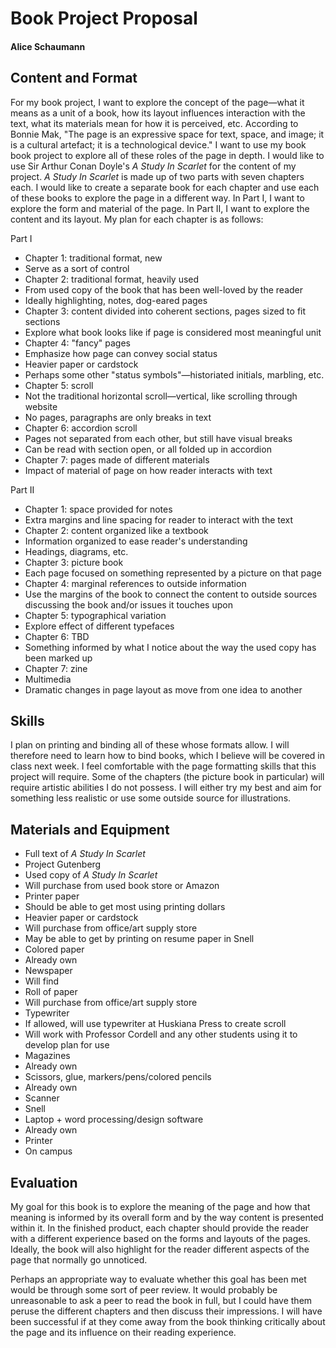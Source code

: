 # Book Project Proposal

#### Alice Schaumann 

## Content and Format

For my book project, I want to explore the concept of the page—what it means as a unit of a book, how its layout influences interaction with the text, what its materials mean for how it is perceived, etc. According to Bonnie Mak, "The page is an expressive space for text, space, and image; it is a cultural artefact; it is a technological device." I want to use my book book project to explore all of these roles of the page in depth. I would like to use Sir Arthur Conan Doyle's _A Study In Scarlet_ for the content of my project. _A Study In Scarlet_ is made up of two parts with seven chapters each. I would like to create a separate book for each chapter and use each of these books to explore the page in a different way. In Part I, I want to explore the form and material of the page. In Part II, I want to explore the content and its layout. My plan for each chapter is as follows:

Part I

- Chapter 1: traditional format, new
 - Serve as a sort of control
- Chapter 2: traditional format, heavily used
 - From used copy of the book that has been well-loved by the reader
 - Ideally highlighting, notes, dog-eared pages
- Chapter 3: content divided into coherent sections, pages sized to fit sections
 - Explore what book looks like if page is considered most meaningful unit
- Chapter 4: "fancy" pages
 - Emphasize how page can convey social status
 - Heavier paper or cardstock
 - Perhaps some other "status symbols"—historiated initials, marbling, etc.
- Chapter 5: scroll
 - Not the traditional horizontal scroll—vertical, like scrolling through website
 - No pages, paragraphs are only breaks in text
- Chapter 6: accordion scroll
 - Pages not separated from each other, but still have visual breaks
 - Can be read with section open, or all folded up in accordion
- Chapter 7: pages made of different materials
 - Impact of material of page on how reader interacts with text

Part II

- Chapter 1: space provided for notes
 - Extra margins and line spacing for reader to interact with the text
- Chapter 2: content organized like a textbook
 - Information organized to ease reader's understanding
 - Headings, diagrams, etc.
- Chapter 3: picture book
 - Each page focused on something represented by a picture on that page
- Chapter 4: marginal references to outside information
 - Use the margins of the book to connect the content to outside sources discussing the book and/or issues it touches upon
- Chapter 5: typographical variation
 - Explore effect of different typefaces
- Chapter 6: TBD
 - Something informed by what I notice about the way the used copy has been marked up
- Chapter 7: zine
 - Multimedia
 - Dramatic changes in page layout as move from one idea to another

## Skills

I plan on printing and binding all of these whose formats allow. I will therefore need to learn how to bind books, which I believe will be covered in class next week. I feel comfortable with the page formatting skills that this project will require. Some of the chapters (the picture book in particular) will require artistic abilities I do not possess. I will either try my best and aim for something less realistic or use some outside source for illustrations. 

## Materials and Equipment

- Full text of _A Study In Scarlet_
 - Project Gutenberg
- Used copy of _A Study In Scarlet_
 - Will purchase from used book store or Amazon
- Printer paper
 - Should be able to get most using printing dollars
- Heavier paper or cardstock
 - Will purchase from office/art supply store
 - May be able to get by printing on resume paper in Snell
- Colored paper
 - Already own
- Newspaper
 - Will find
- Roll of paper
 - Will purchase from office/art supply store
- Typewriter
 - If allowed, will use typewriter at Huskiana Press to create scroll
 - Will work with Professor Cordell and any other students using it to develop plan for use
- Magazines
 - Already own
- Scissors, glue, markers/pens/colored pencils
 - Already own
- Scanner
 - Snell
- Laptop + word processing/design software
 - Already own
- Printer
 - On campus

## Evaluation

My goal for this book is to explore the meaning of the page and how that meaning is informed by its overall form and by the way content is presented within it. In the finished product, each chapter should provide the reader with a different experience based on the forms and layouts of the pages. Ideally, the book will also highlight for the reader different aspects of the page that normally go unnoticed.

Perhaps an appropriate way to evaluate whether this goal has been met would be through some sort of peer review. It would probably be unreasonable to ask a peer to read the book in full, but I could have them peruse the different chapters and then discuss their impressions. I will have been successful if at they come away from the book thinking critically about the page and its influence on their reading experience.